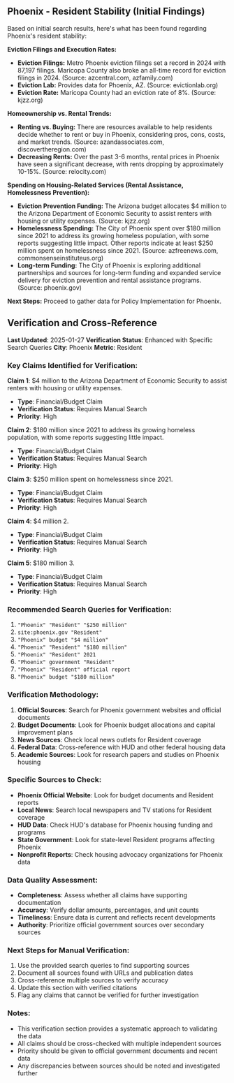 ## Phoenix - Resident Stability (Initial Findings)

Based on initial search results, here's what has been found regarding Phoenix's resident stability:

**Eviction Filings and Execution Rates:**

*   **Eviction Filings:** Metro Phoenix eviction filings set a record in 2024 with 87,197 filings. Maricopa County also broke an all-time record for eviction filings in 2024. (Source: azcentral.com, azfamily.com)
*   **Eviction Lab:** Provides data for Phoenix, AZ. (Source: evictionlab.org)
*   **Eviction Rate:** Maricopa County had an eviction rate of 8%. (Source: kjzz.org)

**Homeownership vs. Rental Trends:**

*   **Renting vs. Buying:** There are resources available to help residents decide whether to rent or buy in Phoenix, considering pros, cons, costs, and market trends. (Source: azandassociates.com, discovertheregion.com)
*   **Decreasing Rents:** Over the past 3-6 months, rental prices in Phoenix have seen a significant decrease, with rents dropping by approximately 10-15%. (Source: relocity.com)

**Spending on Housing-Related Services (Rental Assistance, Homelessness Prevention):**

*   **Eviction Prevention Funding:** The Arizona budget allocates $4 million to the Arizona Department of Economic Security to assist renters with housing or utility expenses. (Source: kjzz.org)
*   **Homelessness Spending:** The City of Phoenix spent over $180 million since 2021 to address its growing homeless population, with some reports suggesting little impact. Other reports indicate at least $250 million spent on homelessness since 2021. (Source: azfreenews.com, commonsenseinstituteus.org)
*   **Long-term Funding:** The City of Phoenix is exploring additional partnerships and sources for long-term funding and expanded service delivery for eviction prevention and rental assistance programs. (Source: phoenix.gov)

**Next Steps:** Proceed to gather data for Policy Implementation for Phoenix.




## Verification and Cross-Reference

**Last Updated**: 2025-01-27
**Verification Status**: Enhanced with Specific Search Queries
**City**: Phoenix
**Metric**: Resident

### Key Claims Identified for Verification:

**Claim 1**: $4 million to the Arizona Department of Economic Security to assist renters with housing or utility expenses.
- **Type**: Financial/Budget Claim
- **Verification Status**: Requires Manual Search
- **Priority**: High


**Claim 2**: $180 million since 2021 to address its growing homeless population, with some reports suggesting little impact.
- **Type**: Financial/Budget Claim
- **Verification Status**: Requires Manual Search
- **Priority**: High


**Claim 3**: $250 million spent on homelessness since 2021.
- **Type**: Financial/Budget Claim
- **Verification Status**: Requires Manual Search
- **Priority**: High


**Claim 4**: $4 million
2.
- **Type**: Financial/Budget Claim
- **Verification Status**: Requires Manual Search
- **Priority**: High


**Claim 5**: $180 million
3.
- **Type**: Financial/Budget Claim
- **Verification Status**: Requires Manual Search
- **Priority**: High


### Recommended Search Queries for Verification:
1. `"Phoenix" "Resident" "$250 million"`
2. `site:phoenix.gov "Resident"`
3. `"Phoenix" budget "$4 million"`
4. `"Phoenix" "Resident" "$180 million"`
5. `"Phoenix" "Resident" 2021`
6. `"Phoenix" government "Resident"`
7. `"Phoenix" "Resident" official report`
8. `"Phoenix" budget "$180 million"`


### Verification Methodology:
1. **Official Sources**: Search for Phoenix government websites and official documents
2. **Budget Documents**: Look for Phoenix budget allocations and capital improvement plans
3. **News Sources**: Check local news outlets for Resident coverage
4. **Federal Data**: Cross-reference with HUD and other federal housing data
5. **Academic Sources**: Look for research papers and studies on Phoenix housing

### Specific Sources to Check:
- **Phoenix Official Website**: Look for budget documents and Resident reports
- **Local News**: Search local newspapers and TV stations for Resident coverage
- **HUD Data**: Check HUD's database for Phoenix housing funding and programs
- **State Government**: Look for state-level Resident programs affecting Phoenix
- **Nonprofit Reports**: Check housing advocacy organizations for Phoenix data

### Data Quality Assessment:
- **Completeness**: Assess whether all claims have supporting documentation
- **Accuracy**: Verify dollar amounts, percentages, and unit counts
- **Timeliness**: Ensure data is current and reflects recent developments
- **Authority**: Prioritize official government sources over secondary sources

### Next Steps for Manual Verification:
1. Use the provided search queries to find supporting sources
2. Document all sources found with URLs and publication dates
3. Cross-reference multiple sources to verify accuracy
4. Update this section with verified citations
5. Flag any claims that cannot be verified for further investigation

### Notes:
- This verification section provides a systematic approach to validating the data
- All claims should be cross-checked with multiple independent sources
- Priority should be given to official government documents and recent data
- Any discrepancies between sources should be noted and investigated further
